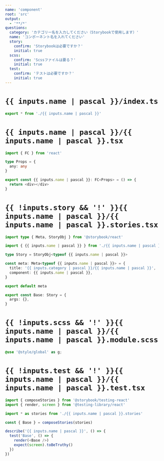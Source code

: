 ```yaml
---
name: 'component'
root: 'src'
output:
  - '**/*'
questions:
  category: 'カテゴリー名を入力してください（Storybookで使用します）'
  name: 'コンポーネント名を入れてください'
  story:
    confirm: 'Storybookは必要ですか？'
    initial: true
  scss:
    confirm: 'Scssファイルは要る？'
    initial: true
  test:
    confirm: 'テストは必要ですか？'
    initial: true
---
```


# `{{ inputs.name | pascal }}/index.ts`

```typescript
export * from './{{ inputs.name | pascal }}'

```

# `{{ inputs.name | pascal }}/{{ inputs.name | pascal }}.tsx`

```typescript
import { FC } from 'react'

type Props = {
  any: any
}

export const {{ inputs.name | pascal }}: FC<Props> = () => {
  return <div></div>
}

```

# `{{ !inputs.story && '!' }}{{ inputs.name | pascal }}/{{ inputs.name | pascal }}.stories.tsx`

```typescript
import type { Meta, StoryObj } from '@storybook/react'

import { {{ inputs.name | pascal }} } from './{{ inputs.name | pascal }}'

type Story = StoryObj<typeof {{ inputs.name | pascal }}>

const meta: Meta<typeof {{ inputs.name | pascal }}> = {
  title: '{{ inputs.category | pascal }}/{{ inputs.name | pascal }}',
  component: {{ inputs.name | pascal }},
}

export default meta

export const Base: Story = {
  args: {},
}

```

# `{{ !inputs.scss && '!' }}{{ inputs.name | pascal }}/{{ inputs.name | pascal }}.module.scss`

```scss
@use '@style/global' as g;

```

# `{{ !inputs.test && '!' }}{{ inputs.name | pascal }}/{{ inputs.name | pascal }}.test.tsx`

```typescript
import { composeStories } from '@storybook/testing-react'
import { render, screen } from '@testing-library/react'

import * as stories from './{{ inputs.name | pascal }}.stories'

const { Base } = composeStories(stories)

describe('{{ inputs.name | pascal }}', () => {
  test('Base', () => {
    render(<Base />)
    expect(screen).toBeTruthy()
  })
})

```

